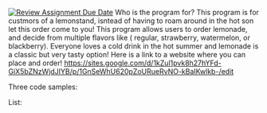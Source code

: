 [![Review Assignment Due Date](https://classroom.github.com/assets/deadline-readme-button-22041afd0340ce965d47ae6ef1cefeee28c7c493a6346c4f15d667ab976d596c.svg)](https://classroom.github.com/a/Y49tTL6w)
Who is the program for?
This program is for custmors of a lemonstand, isntead of having to roam around in the hot son let this order come to you!
This program allows users to order lemonade, and decide from multiple flavors like ( regular, strawberry, watermelon, or blackberry). Everyone loves a cold drink in the hot summer and lemonade is a classic but very tasty option!
Here is a link to a website where you can place and order!
https://sites.google.com/d/1kZul1pvk8h27hYFd-GiX5bZNzWjdJIYB/p/1GnSeWhU620pZoURueRvNO-kBaIKwlkb-/edit

Three code samples:

List:

